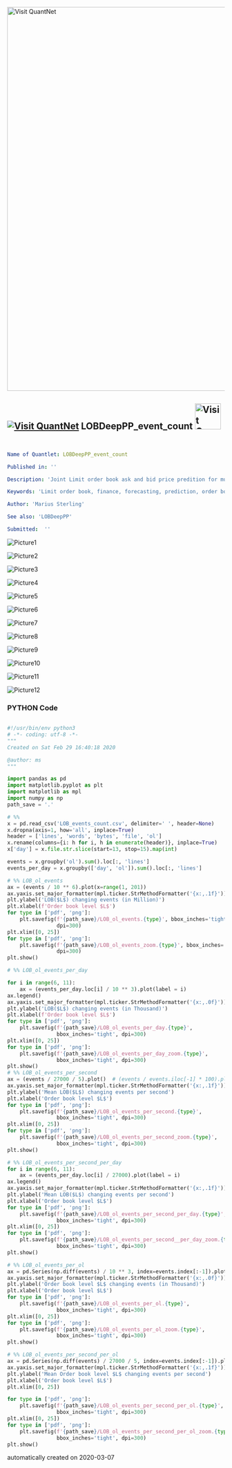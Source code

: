 [<img src="https://github.com/QuantLet/Styleguide-and-FAQ/blob/master/pictures/banner.png" width="888" alt="Visit QuantNet">](http://quantlet.de/)

## [<img src="https://github.com/QuantLet/Styleguide-and-FAQ/blob/master/pictures/qloqo.png" alt="Visit QuantNet">](http://quantlet.de/) **LOBDeepPP_event_count** [<img src="https://github.com/QuantLet/Styleguide-and-FAQ/blob/master/pictures/QN2.png" width="60" alt="Visit QuantNet 2.0">](http://quantlet.de/)

```yaml


Name of Quantlet: LOBDeepPP_event_count

Published in: ''

Description: 'Joint Limit order book ask and bid price predition for multiple predicton horizons with a neural networks. This script analysis and visualizes the number of events in an order book of order book size L.'

Keywords: 'Limit order book, finance, forecasting, prediction, order book size'

Author: 'Marius Sterling'

See also: 'LOBDeepPP'

Submitted:  ''


```

![Picture1](LOB_ol_events.png)

![Picture2](LOB_ol_events_per_day.png)

![Picture3](LOB_ol_events_per_day_zoom.png)

![Picture4](LOB_ol_events_per_ol.png)

![Picture5](LOB_ol_events_per_ol_zoom.png)

![Picture6](LOB_ol_events_per_second.png)

![Picture7](LOB_ol_events_per_second__per_day_zoom.png)

![Picture8](LOB_ol_events_per_second_per_day.png)

![Picture9](LOB_ol_events_per_second_per_ol.png)

![Picture10](LOB_ol_events_per_second_per_ol_zoom.png)

![Picture11](LOB_ol_events_per_second_zoom.png)

![Picture12](LOB_ol_events_zoom.png)

### PYTHON Code
```python

#!/usr/bin/env python3
# -*- coding: utf-8 -*-
"""
Created on Sat Feb 29 16:40:18 2020

@author: ms
"""

import pandas as pd
import matplotlib.pyplot as plt
import matplotlib as mpl
import numpy as np
path_save = '.'

# %%
x = pd.read_csv('LOB_events_count.csv', delimiter=' ', header=None)
x.dropna(axis=1, how='all', inplace=True)
header = ['lines', 'words', 'bytes', 'file', 'ol']
x.rename(columns={i: h for i, h in enumerate(header)}, inplace=True)
x['day'] = x.file.str.slice(start=13, stop=15).map(int)

events = x.groupby('ol').sum().loc[:, 'lines']
events_per_day = x.groupby(['day', 'ol']).sum().loc[:, 'lines']

# %% LOB_ol_events
ax = (events / 10 ** 6).plot(x=range(1, 201))
ax.yaxis.set_major_formatter(mpl.ticker.StrMethodFormatter('{x:,.1f}'))
plt.ylabel('LOB($L$) changing events (in Million)')
plt.xlabel(f'Order book level $L$')
for type in ['pdf', 'png']:
    plt.savefig(f'{path_save}/LOB_ol_events.{type}', bbox_inches='tight',
                dpi=300)
plt.xlim([0, 25])
for type in ['pdf', 'png']:
    plt.savefig(f'{path_save}/LOB_ol_events_zoom.{type}', bbox_inches='tight',
                dpi=300)
plt.show()

# %% LOB_ol_events_per_day

for i in range(6, 11):
    ax = (events_per_day.loc[i] / 10 ** 3).plot(label = i)
ax.legend()
ax.yaxis.set_major_formatter(mpl.ticker.StrMethodFormatter('{x:,.0f}'))
plt.ylabel('LOB($L$) changing events (in Thousand)')
plt.xlabel(f'Order book level $L$')
for type in ['pdf', 'png']:
    plt.savefig(f'{path_save}/LOB_ol_events_per_day.{type}',
                bbox_inches='tight', dpi=300)
plt.xlim([0, 25])
for type in ['pdf', 'png']:
    plt.savefig(f'{path_save}/LOB_ol_events_per_day_zoom.{type}',
                bbox_inches='tight', dpi=300)
plt.show()
# %% LOB_ol_events_per_second
ax = (events / 27000 / 5).plot()  # (events / events.iloc[-1] * 100).plot()
ax.yaxis.set_major_formatter(mpl.ticker.StrMethodFormatter('{x:,.1f}'))
plt.ylabel('Mean LOB($L$) changing events per second')
plt.xlabel('Order book level $L$')
for type in ['pdf', 'png']:
    plt.savefig(f'{path_save}/LOB_ol_events_per_second.{type}',
                bbox_inches='tight', dpi=300)
plt.xlim([0, 25])
for type in ['pdf', 'png']:
    plt.savefig(f'{path_save}/LOB_ol_events_per_second_zoom.{type}',
                bbox_inches='tight', dpi=300)
plt.show()

# %% LOB_ol_events_per_second_per_day
for i in range(6, 11):
    ax = (events_per_day.loc[i] / 27000).plot(label = i)
ax.legend()
ax.yaxis.set_major_formatter(mpl.ticker.StrMethodFormatter('{x:,.1f}'))
plt.ylabel('Mean LOB($L$) changing events per second')
plt.xlabel('Order book level $L$')
for type in ['pdf', 'png']:
    plt.savefig(f'{path_save}/LOB_ol_events_per_second_per_day.{type}',
                bbox_inches='tight', dpi=300)
plt.xlim([0, 25])
for type in ['pdf', 'png']:
    plt.savefig(f'{path_save}/LOB_ol_events_per_second__per_day_zoom.{type}',
                bbox_inches='tight', dpi=300)
plt.show()

# %% LOB_ol_events_per_ol
ax = pd.Series(np.diff(events) / 10 ** 3, index=events.index[:-1]).plot()
ax.yaxis.set_major_formatter(mpl.ticker.StrMethodFormatter('{x:,.0f}'))
plt.ylabel('Order book level $L$ changing events (in Thousand)')
plt.xlabel('Order book level $L$')
for type in ['pdf', 'png']:
    plt.savefig(f'{path_save}/LOB_ol_events_per_ol.{type}',
                bbox_inches='tight', dpi=300)
plt.xlim([0, 25])
for type in ['pdf', 'png']:
    plt.savefig(f'{path_save}/LOB_ol_events_per_ol_zoom.{type}',
                bbox_inches='tight', dpi=300)
plt.show()

# %% LOB_ol_events_per_second_per_ol
ax = pd.Series(np.diff(events) / 27000 / 5, index=events.index[:-1]).plot()
ax.yaxis.set_major_formatter(mpl.ticker.StrMethodFormatter('{x:,.1f}'))
plt.ylabel('Mean Order book level $L$ changing events per second')
plt.xlabel('Order book level $L$')
plt.xlim([0, 25])

for type in ['pdf', 'png']:
    plt.savefig(f'{path_save}/LOB_ol_events_per_second_per_ol.{type}',
                bbox_inches='tight', dpi=300)
plt.xlim([0, 25])
for type in ['pdf', 'png']:
    plt.savefig(f'{path_save}/LOB_ol_events_per_second_per_ol_zoom.{type}',
                bbox_inches='tight', dpi=300)
plt.show()

```

automatically created on 2020-03-07